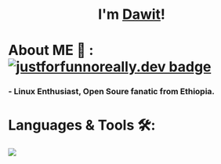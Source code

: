 <!--<div align="center">
<img hight="400" width="500" alt="GIF" align="center" src="https://github.com/Dawit-Sh/Dawit-Sh/blob/main/1936.gif">
</div>-->
<h1 align="center">I'm <a href="https://dawit-sh.github.io/">Dawit</a>!</h1>

# About ME 💬 : [![justforfunnoreally.dev badge](https://img.shields.io/badge/justforfunnoreally-dev-9ff)](https://justforfunnoreally.dev) 

### - Linux Enthusiast, Open Soure fanatic from Ethiopia.

# Languages & Tools 🛠:
  <!--<img align="left" width="490" height="165" src="https://github-readme-stats.vercel.app/api?username=Dawit-Sh&show_icons=true&hide_border=false&line_height=20&title_color=f69673&icon_color=1b93c9&show_owner=true"/>-->
  <p align="left">
  <a href="https://skillicons.dev">
    <img src="https://skillicons.dev/icons?i=git,neovim,github,linux,python,bash,lua,js,css,html,octave,qt,php,java,cpp,react" />
  </a>
  </p>





